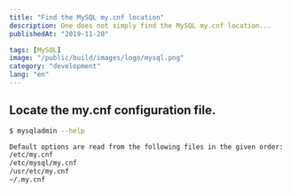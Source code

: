```yaml
---
title: "Find the MySQL my.cnf location"
description: One does not simply find the MySQL my.cnf location...
publishedAt: "2019-11-20"

tags: [MySQL]
image: "/public/build/images/logo/mysql.png"
category: "development"
lang: "en"
---
```


## Locate the my.cnf configuration file.

````bash
$ mysqladmin --help
````

~~~bash
Default options are read from the following files in the given order:
/etc/my.cnf
/etc/mysql/my.cnf
/usr/etc/my.cnf
~/.my.cnf
~~~
